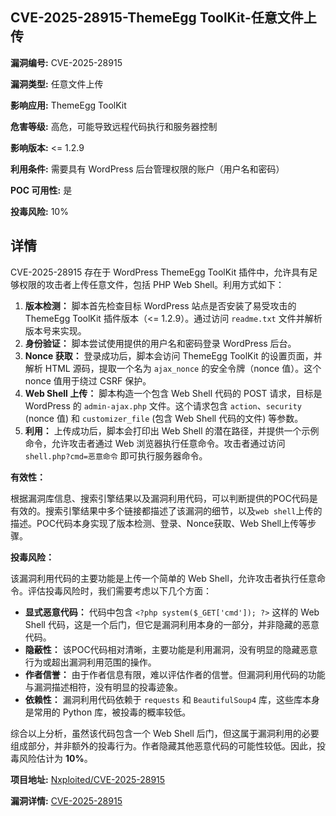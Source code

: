 ## CVE-2025-28915-ThemeEgg ToolKit-任意文件上传

**漏洞编号:** CVE-2025-28915

**漏洞类型:** 任意文件上传

**影响应用:** ThemeEgg ToolKit

**危害等级:** 高危，可能导致远程代码执行和服务器控制

**影响版本:** <= 1.2.9

**利用条件:** 需要具有 WordPress 后台管理权限的账户（用户名和密码）

**POC 可用性:** 是

**投毒风险:** 10%

## 详情

CVE-2025-28915 存在于 WordPress ThemeEgg ToolKit 插件中，允许具有足够权限的攻击者上传任意文件，包括 PHP Web Shell。利用方式如下：

1.  **版本检测：** 脚本首先检查目标 WordPress 站点是否安装了易受攻击的 ThemeEgg ToolKit 插件版本（<= 1.2.9）。通过访问 `readme.txt` 文件并解析版本号来实现。
2.  **身份验证：** 脚本尝试使用提供的用户名和密码登录 WordPress 后台。
3.  **Nonce 获取：** 登录成功后，脚本会访问 ThemeEgg ToolKit 的设置页面，并解析 HTML 源码，提取一个名为 `ajax_nonce` 的安全令牌（nonce 值）。这个 nonce 值用于绕过 CSRF 保护。
4.  **Web Shell 上传：** 脚本构造一个包含 Web Shell 代码的 POST 请求，目标是 WordPress 的 `admin-ajax.php` 文件。这个请求包含 `action`、`security` (nonce 值) 和 `customizer_file` (包含 Web Shell 代码的文件) 等参数。
5.  **利用：** 上传成功后，脚本会打印出 Web Shell 的潜在路径，并提供一个示例命令，允许攻击者通过 Web 浏览器执行任意命令。攻击者通过访问 `shell.php?cmd=恶意命令` 即可执行服务器命令。

**有效性：**

根据漏洞库信息、搜索引擎结果以及漏洞利用代码，可以判断提供的POC代码是有效的。搜索引擎结果中多个链接都描述了该漏洞的细节，以及`web shell`上传的描述。POC代码本身实现了版本检测、登录、Nonce获取、Web Shell上传等步骤。

**投毒风险：**

该漏洞利用代码的主要功能是上传一个简单的 Web Shell，允许攻击者执行任意命令。评估投毒风险时，我们需要考虑以下几个方面：

*   **显式恶意代码：** 代码中包含 `<?php system($_GET['cmd']); ?>` 这样的 Web Shell 代码，这是一个后门，但它是漏洞利用本身的一部分，并非隐藏的恶意代码。
*   **隐蔽性：** 该POC代码相对清晰，主要功能是利用漏洞，没有明显的隐藏恶意行为或超出漏洞利用范围的操作。
*   **作者信誉：** 由于作者信息有限，难以评估作者的信誉。但漏洞利用代码的功能与漏洞描述相符，没有明显的投毒迹象。
*   **依赖性：** 漏洞利用代码依赖于 `requests` 和 `BeautifulSoup4` 库，这些库本身是常用的 Python 库，被投毒的概率较低。

综合以上分析，虽然该代码包含一个 Web Shell 后门，但这属于漏洞利用的必要组成部分，并非额外的投毒行为。作者隐藏其他恶意代码的可能性较低。因此，投毒风险估计为 **10%**。

**项目地址:** [Nxploited/CVE-2025-28915](https://github.com/Nxploited/CVE-2025-28915)

**漏洞详情:** [CVE-2025-28915](https://nvd.nist.gov/vuln/detail/CVE-2025-28915)